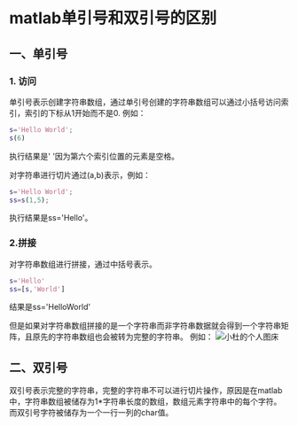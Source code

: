 # matlab单引号和双引号的区别

## 一、单引号

### 1. 访问
单引号表示创建字符串数组，通过单引号创建的字符串数组可以通过小括号访问索引，索引的下标从1开始而不是0.
例如：
```matlab
s='Hello World';
s(6)
```
执行结果是' '因为第六个索引位置的元素是空格。


对字符串进行切片通过(a,b)表示，例如：
```matlab
s='Hello World';
ss=s(1,5);
```

执行结果是ss='Hello'。


### 2.拼接
对字符串数组进行拼接，通过中括号表示。
```matlab
s='Hello'
ss=[s,'World']
```
结果是ss='HelloWorld'

但是如果对字符串数组拼接的是一个字符串而非字符串数据就会得到一个字符串矩阵，且原先的字符串数组也会被转为完整的字符串。
例如：
![小杜的个人图床](http://pic.xiaodu0.com//assets/uploads/20231018/5b710be7ec81981cb37ba6076572ab5f.png)


## 二、双引号
双引号表示完整的字符串，完整的字符串不可以进行切片操作，原因是在matlab中，字符串数组被储存为1*字符串长度的数组，数组元素字符串中的每个字符。
而双引号字符被储存为一个一行一列的char值。